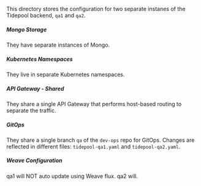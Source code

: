 This directory stores the configuration for two separate instanes of the Tidepool backend, `qa1` and `qa2`.

##### Mongo Storage
They have separate instances of Mongo.  

##### Kubernetes Namespaces
They live in separate Kubernetes namespaces. 

##### API Gateway - Shared
They share a single API Gateway that performs host-based routing to separate the traffic. 

##### GitOps
They share a single branch `qa` of the `dev-ops` repo for GitOps.  Changes are reflected in different files: `tidepool-qa1.yaml` and `tidepool-qa2.yaml`.

##### Weave Configuration
qa1 will NOT auto update using Weave flux.  qa2 will.
